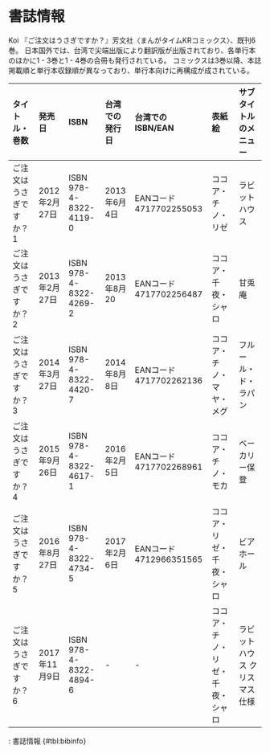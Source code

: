 # 書誌情報

Koi 『ご注文はうさぎですか？』芳文社〈まんがタイムKRコミックス〉、既刊6巻。
日本国外では、台湾で尖端出版により翻訳版が出版されており、各単行本のほかに1 - 3巻と1 - 4巻の合冊も発行されている。
コミックスは3巻以降、本誌掲載順と単行本収録順が異なっており、単行本向けに再構成が成されている。

| タイトル・巻数 | 発売日 | ISBN | 台湾での発行日 | 台湾でのISBN/EAN | 表紙絵 | サブタイトルのメニュー |
|:---------------|:-------|:-----|:---------------|:-----------------|:-------|:-----------------------|
|ご注文はうさぎですか？ 1 | 2012年2月27日 | ISBN 978-4-8322-4119-0 | 2013年6月4日 | EANコード 4717702255053 | ココア・チノ・リゼ | ラビットハウス |
| ご注文はうさぎですか？ 2 | 2013年2月27日 | ISBN 978-4-8322-4269-2 | 2013年8月20 | EANコード 4717702256487 | ココア・千夜・シャロ | 甘兎庵 |
| ご注文はうさぎですか？ 3 | 2014年3月27日 | ISBN 978-4-8322-4420-7 | 2014年8月8日 | EANコード 4717702262136 | ココア・チノ・マヤ・メグ | フルール・ド・ラパン |
| ご注文はうさぎですか？ 4 | 2015年9月26日 | ISBN 978-4-8322-4617-1 | 2016年2月5日 | EANコード 4717702268961 | ココア・チノ・モカ | ベーカリー保登 |
| ご注文はうさぎですか？ 5 | 2016年8月27日 | ISBN 978-4-8322-4734-5 | 2017年2月6日 | EANコード 4712966351565 | ココア・リゼ・千夜・シャロ | ビアホール |
| ご注文はうさぎですか？ 6 | 2017年11月9日 | ISBN 978-4-8322-4894-6 | - | - | ココア・チノ・リゼ・千夜・シャロ | ラビットハウス クリスマス仕様 |

: 書誌情報 {#tbl:bibinfo}
